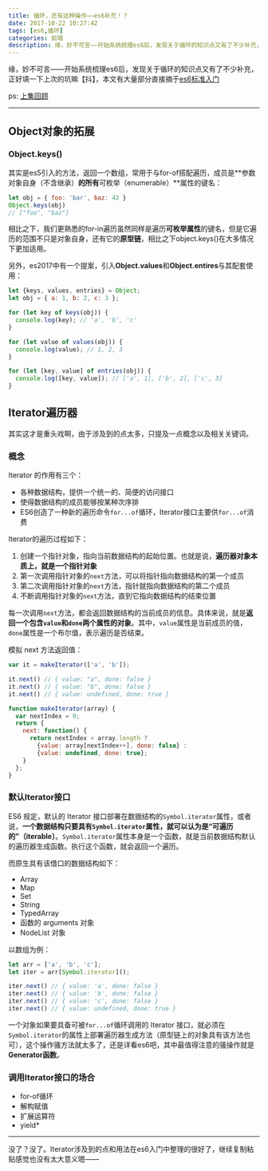 ```yaml
---
title: 循环，还有这种操作——es6补充！？
date: 2017-10-22 10:27:42
tags: [es6,循环]
categories: 前端
description: 缘，妙不可言——开始系统梳理es6后，发现关于循环的知识点又有了不少补充，正好填一下上次的坑嘛【抖】，本文有大量部分直接摘于《es6标准入门》
---
```


缘，妙不可言——开始系统梳理es6后，发现关于循环的知识点又有了不少补充，正好填一下上次的坑嘛【抖】，本文有大量部分直接摘于[es6标准入门](http://es6.ruanyifeng.com/)

ps: [上集回顾](http://b-sirius.me/2017/08/15/%E5%BE%AA%E7%8E%AF%EF%BC%8C%E8%BF%98%E6%9C%89%E8%BF%99%E7%A7%8D%E6%93%8D%E4%BD%9C/)

---

## Object对象的拓展

### Object.keys()

其实是es5引入的方法，返回一个数组，常用于与for-of搭配遍历，成员是**参数对象自身（不含继承）**的所有**可枚举（enumerable）**属性的键名：

```javascript
let obj = { foo: 'bar', baz: 42 }
Object.keys(obj)
// ["foo", "baz"]
```

相比之下，我们更熟悉的for-in遍历虽然同样是遍历**可枚举属性**的键名，但是它遍历的范围不只是对象自身，还有它的**原型链**，相比之下object.keys()在大多情况下更加适用。

另外，es2017中有一个提案，引入**Object.values**和**Object.entires**与其配套使用：

```Javascript
let {keys, values, entries} = Object;
let obj = { a: 1, b: 2, c: 3 };

for (let key of keys(obj)) {
  console.log(key); // 'a', 'b', 'c'
}

for (let value of values(obj)) {
  console.log(value); // 1, 2, 3
}

for (let [key, value] of entries(obj)) {
  console.log([key, value]); // ['a', 1], ['b', 2], ['c', 3]
}
```

## Iterator遍历器

其实这才是重头戏啊，由于涉及到的点太多，只提及一点概念以及相关关键词。

### 概念

Iterator 的作用有三个：

* 各种数据结构，提供一个统一的、简便的访问接口
* 使得数据结构的成员能够按某种次序排
* ES6创造了一种新的遍历命令`for...of`循环，Iterator接口主要供`for...of`消费

Iterator的遍历过程如下：

1. 创建一个指针对象，指向当前数据结构的起始位置。也就是说，**遍历器对象本质上，就是一个指针对象**
2. 第一次调用指针对象的`next`方法，可以将指针指向数据结构的第一个成员
3. 第二次调用指针对象的`next`方法，指针就指向数据结构的第二个成员
4. 不断调用指针对象的`next`方法，直到它指向数据结构的结束位置

每一次调用`next`方法，都会返回数据结构的当前成员的信息。具体来说，就是**返回一个包含`value`和`done`两个属性的对象**。其中，`value`属性是当前成员的值，`done`属性是一个布尔值，表示遍历是否结束。

模拟 next 方法返回值：

``` Javascript
var it = makeIterator(['a', 'b']);

it.next() // { value: "a", done: false }
it.next() // { value: "b", done: false }
it.next() // { value: undefined, done: true }

function makeIterator(array) {
  var nextIndex = 0;
  return {
    next: function() {
      return nextIndex < array.length ?
        {value: array[nextIndex++], done: false} :
        {value: undefined, done: true};
    }
  };
}
```

### 默认Iterator接口

ES6 规定，默认的 Iterator 接口部署在数据结构的`Symbol.iterator`属性，或者说，**一个数据结构只要具有`Symbol.iterator`属性，就可以认为是“可遍历的”（iterable）**。`Symbol.iterator`属性本身是一个函数，就是当前数据结构默认的遍历器生成函数。执行这个函数，就会返回一个遍历。

而原生具有该借口的数据结构如下：

- Array
- Map
- Set
- String
- TypedArray
- 函数的 arguments 对象
- NodeList 对象

以数组为例：

```Javascript
let arr = ['a', 'b', 'c'];
let iter = arr[Symbol.iterator]();

iter.next() // { value: 'a', done: false }
iter.next() // { value: 'b', done: false }
iter.next() // { value: 'c', done: false }
iter.next() // { value: undefined, done: true }
```

一个对象如果要具备可被`for...of`循环调用的 Iterator 接口，就必须在`Symbol.iterator`的属性上部署遍历器生成方法（原型链上的对象具有该方法也可），这个操作骚方法就太多了，还是详看es6吧，其中最值得注意的骚操作就是**Generator函数**。

### 调用Iterator接口的场合

* for-of循环
* 解构赋值
* 扩展运算符
* yield*

---

没了？没了。Iterator涉及到的点和用法在es6入门中整理的很好了，继续复制粘贴感觉也没有太大意义嗯——

